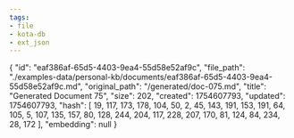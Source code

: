 ```yaml
---
tags:
- file
- kota-db
- ext_json
---
```

{
  "id": "eaf386af-65d5-4403-9ea4-55d58e52af9c",
  "file_path": "./examples-data/personal-kb/documents/eaf386af-65d5-4403-9ea4-55d58e52af9c.md",
  "original_path": "/generated/doc-075.md",
  "title": "Generated Document 75",
  "size": 202,
  "created": 1754607793,
  "updated": 1754607793,
  "hash": [
    19,
    117,
    173,
    178,
    104,
    50,
    2,
    45,
    143,
    191,
    153,
    191,
    64,
    105,
    5,
    107,
    135,
    157,
    80,
    128,
    244,
    204,
    117,
    228,
    207,
    170,
    81,
    124,
    84,
    234,
    28,
    172
  ],
  "embedding": null
}